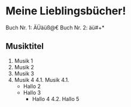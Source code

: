 # Meine Lieblingsbücher!

Buch Nr. 1: ÄÜäüß@€
Buch Nr. 2: äü#+*

## Musiktitel
1. Musik 1
2. Musik 2
3. Musik 3
4. Musik 4
4.1. Musik 4.1.
	* Hallo 2
	* Hallo 3
		* Hallo 4
		4.2. Hallo 5